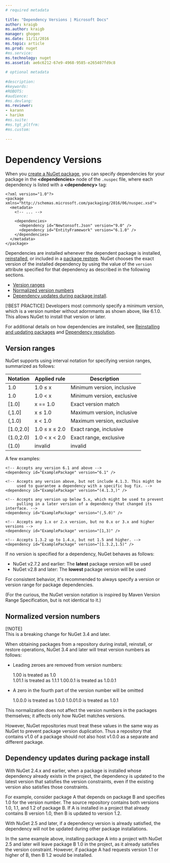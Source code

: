 ```yaml
--- 
# required metadata 
 
title: "Dependency Versions | Microsoft Docs" 
author: kraigb 
ms.author: kraigb 
manager: ghogen 
ms.date: 11/11/2016 
ms.topic: article 
ms.prod: nuget 
#ms.service: 
ms.technology: nuget 
ms.assetid: ae6c6212-67e9-4968-9585-e265407fd9c8 
 
# optional metadata 
 
#description: 
#keywords: 
#ROBOTS: 
#audience: 
#ms.devlang: 
ms.reviewer:  
- karann 
- harikm 
#ms.suite:  
#ms.tgt_pltfrm: 
#ms.custom: 
 
--- 
```

# Dependency Versions

When you [create a NuGet package](../create-packages/creating-a-package.md), you can specify dependencies for your package in the **&lt;dependencies&gt;** node of the `.nuspec` file, where each dependency is listed with a **&lt;dependency&gt;** tag: 
  
	<?xml version="1.0"?>
	<package xmlns="http://schemas.microsoft.com/packaging/2016/06/nuspec.xsd">
	  <metadata>
	    <!-- ... -->
        
		<dependencies>
		  <dependency id="Newtonsoft.Json" version="9.0" />
          <dependency id="EntityFramework" version="6.1.0" />
		</dependencies>
	  </metadata>
	</package>

Dependencies are installed whenever the dependent package is installed, [reinstalled](../consume-packages/reinstalling-and-updating-packages.md), or included in a [package restore](../consume-packages/package-restore.md). NuGet chooses the exact version of the installed dependency by using the value of the `version` attribute specified for that dependency as described in the following sections.  

- [Version ranges](#version-ranges)
- [Normalized version numbers](#normalized-version-numbers)
- [Dependency updates during package install](#dependency-updates-during-package-install).

[!BEST PRACTICE]
		Developers most commonly specify a minimum version, which is a version number without adornmants as shown above, like 6.1.0. This allows NuGet to install that version or later.


For additional details on how dependencies are installed, see [Reinstalling and updating packages](../consume-packages/reinstalling-and-updating-packages.md) and [Dependency resolution](../consume-packages/dependency-resolution.md).


## Version ranges

NuGet supports using interval notation for specifying version ranges, summarized as follows:

| Notation | Applied rule | Description |
|----------|--------------|-------------|
| 1.0 | 1.0 ≤ x | Minimum version, inclusive |
| 1.0 | 1.0 < x | Minimum version, exclusive |
| [1.0] | x == 1.0 | Exact version match |
| (,1.0] | x ≤ 1.0 | Maximum version, inclusive |
| (,1.0) | x < 1.0 | Maximum version, exclusive |
| [1.0,2.0] | 1.0 ≤ x ≤ 2.0 | Exact range, inclusive |
| (1.0,2.0) | 1.0 < x < 2.0 | Exact range, exclusive |
| (1.0)	| invalid | invalid |
		

A few examples:

    <!-- Accepts any version 6.1 and above -->    
    <dependency id="ExamplePackage" version="6.1" />

    <!-- Accepts any version above, but not include 4.1.3. This might be
         used to guarantee a dependency with a specific bug fix. -->    
    <dependency id="ExamplePackage" version="(4.1.3,)" />

    <!-- Accepts any version up below 5.x, which might be used to prevent
         pulling in a later version of a dependency that changed its interface. -->    
    <dependency id="ExamplePackage" version="(,5.0)" />

	<!-- Accepts any 1.x or 2.x version, but no 0.x or 3.x and higher versions -->    
    <dependency id="ExamplePackage" version="[1,3)" />

	<!-- Accepts 1.3.2 up to 1.4.x, but not 1.5 and higher. -->	
	<dependency id="ExamplePackage" version="[1.3.2,1.5)" />


If no version is specified for a dependency, NuGet behaves as follows:

- NuGet v2.7.2 and earlier: The **latest** package version will be used
- NuGet v2.8 and later:  The **lowest** package version will be used

For consistent behavior, it's recommended to always specify a version or version range for package dependencies.

(For the curious, the NuGet version notation is inspired by Maven Version Range Specification, but is not identical to it.)

## Normalized version numbers

[!NOTE]    
    This is a breaking change for NuGet 3.4 and later.


When obtaining packages from a repository during install, reinstall, or restore operations, NuGet 3.4 and later will treat version numbers as follows:

- Leading zeroes are removed from version numbers:

	1.00 is treated as 1.0	
	1.01.1 is treated as 1.1.1
	1.00.0.1 is treated as 1.0.0.1

- A zero in the fourth part of the version number will be omitted
	
	1.0.0.0 is treated as 1.0.0
	1.0.01.0 is treated as 1.0.1 
 
This normalization does not affect the version numbers in the packages themselves; it affects only how NuGet matches versions.

However, NuGet repositories must treat these values in the same way as NuGet to prevent package version duplication. Thus a repository that contains v1.0 of a package should not also host v1.0.0 as a separate and different package.

## Dependency updates during package install

With NuGet 2.4.x and earlier, when a package is installed whose dependency already exists in the project, the dependency is updated to the latest version that satisfies the version constraints, even if the existing version also satisfies those constraints.

For example, consider package A that depends on package B and specifies 1.0 for the version number. The source repository contains both versions 1.0, 1.1, and 1.2 of package B. If A is installed in a project that already contains B version 1.0, then B is updated to version 1.2.  

With NuGet 2.5 and later, if a dependency version is already satisfied, the dependency will not be updated during other package installations.

In the same example above, installing package A into a project with NuGet 2.5 and later will leave package B 1.0 in the project, as it already satisfies the version constraint. However, if package A had requests version 1.1 or higher of B, then B 1.2 would be installed.
